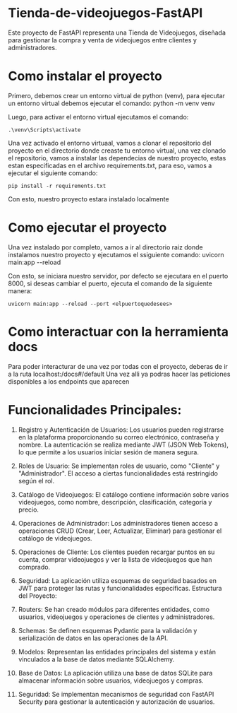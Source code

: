 # Tienda-de-videojuegos-FastAPI
Este proyecto de FastAPI representa una Tienda de Videojuegos, diseñada para gestionar la compra y venta de videojuegos entre clientes y administradores. 

# Como instalar el proyecto

Primero, debemos crear un entorno virtual de python (venv), para ejecutar un entorno virtual debemos ejecutar el comando:
python -m venv venv

Luego, para activar el entorno virtual ejecutamos el comando:
```
.\venv\Scripts\activate
```

Una vez activado el entorno virtuaal, vamos a clonar el repositorio del proyecto en el directorio donde creaste tu entorno virtual, una vez clonado el repositorio,
vamos a instalar las dependecias de nuestro proyecto, estas estan especificadas en el archivo requirements.txt, para eso, vamos a ejecutar el siguiente comando:
```
pip install -r requirements.txt
```

Con esto, nuestro proyecto estara instalado localmente

# Como ejecutar el proyecto

Una vez instalado por completo, vamos a ir al directorio raiz donde instalamos nuestro proyecto y ejecutamos el ssiguiente comando:
uvicorn main:app --reload

Con esto, se iniciara nuestro servidor, por defecto se ejecutara en el puerto 8000, si deseas cambiar el puerto, ejecuta el comando de la siguiente manera:
```
uvicorn main:app --reload --port <elpuertoquedesees>
```

# Como interactuar con la herramienta docs

Para poder interacturar de una vez por todas con el proyecto, deberas de ir a la ruta localhost:<elpuertoqueescogiste>/docs#/default
Una vez alli ya podras hacer las peticiones disponibles a los endpoints que aparecen

# Funcionalidades Principales:
1. Registro y Autenticación de Usuarios:
Los usuarios pueden registrarse en la plataforma proporcionando su correo electrónico, contraseña y nombre.
La autenticación se realiza mediante JWT (JSON Web Tokens), lo que permite a los usuarios iniciar sesión de manera segura.

2. Roles de Usuario:
Se implementan roles de usuario, como "Cliente" y "Administrador". El acceso a ciertas funcionalidades está restringido según el rol.

3. Catálogo de Videojuegos:
El catálogo contiene información sobre varios videojuegos, como nombre, descripción, clasificación, categoría y precio.

4. Operaciones de Administrador:
Los administradores tienen acceso a operaciones CRUD (Crear, Leer, Actualizar, Eliminar) para gestionar el catálogo de videojuegos.

5. Operaciones de Cliente:
Los clientes pueden recargar puntos en su cuenta, comprar videojuegos y ver la lista de videojuegos que han comprado.

6. Seguridad:
La aplicación utiliza esquemas de seguridad basados en JWT para proteger las rutas y funcionalidades específicas.
Estructura del Proyecto:

7. Routers:
Se han creado módulos para diferentes entidades, como usuarios, videojuegos y operaciones de clientes y administradores.

8. Schemas:
Se definen esquemas Pydantic para la validación y serialización de datos en las operaciones de la API.

9. Modelos:
Representan las entidades principales del sistema y están vinculados a la base de datos mediante SQLAlchemy.

10. Base de Datos:
La aplicación utiliza una base de datos SQLite para almacenar información sobre usuarios, videojuegos y compras.

11. Seguridad:
Se implementan mecanismos de seguridad con FastAPI Security para gestionar la autenticación y autorización de usuarios.